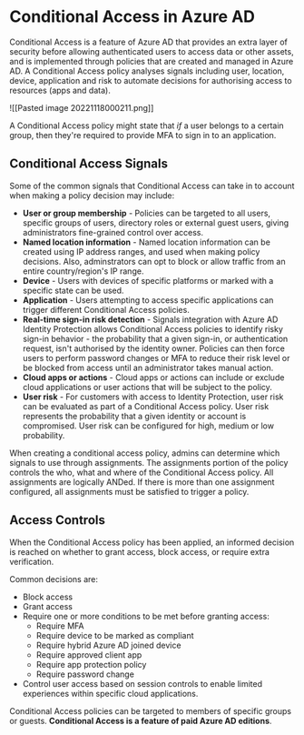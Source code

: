 # Conditional Access in Azure AD

Conditional Access is a feature of Azure AD that provides an extra layer of security before allowing authenticated users to access data or other assets, and is implemented through policies that are created and managed in Azure AD. A Conditional Access policy analyses signals including user, location, device, application and risk to automate decisions for authorising access to resources (apps and data).

![[Pasted image 20221118000211.png]]

A Conditional Access policy might state that *if* a user belongs to a certain group, then they're required to provide MFA to sign in to an application.

## Conditional Access Signals

Some of the common signals that Conditional Access can take in to account when making a policy decision may include:

* **User or group membership** - Policies can be targeted to all users, specific groups of users, directory roles or external guest users, giving administrators fine-grained control over access.
* **Named location information** - Named location information can be created using IP address ranges, and used when making policy decisions. Also, adminstrators can opt to block or allow traffic from an entire country/region's IP range.
* **Device** - Users with devices of specific platforms or marked with a specific state can be used.
* **Application** - Users attempting to access specific applications can trigger different Conditional Access policies.
* **Real-time sign-in risk detection** - Signals integration with Azure AD Identity Protection allows Conditional Access policies to identify risky sign-in behavior - the probability that a given sign-in, or authentication request, isn't authorised by the identity owner. Policies can then force users to perform password changes or MFA to reduce their risk level or be blocked from access until an administrator takes manual action.
* **Cloud apps or actions** - Cloud apps or actions can include or exclude cloud applications or user actions that will be subject to the policy.
* **User risk** - For customers with access to Identity Protection, user risk can be evaluated as part of a Conditional Access policy. User risk represents the probability that a given identity or account is compromised. User risk can be configured for high, medium or low probability. 

When creating a conditional access policy, admins can determine which signals to use through assignments. The assignments portion of the policy controls the who, what and where of the Conditional Access policy. All assignments are logically ANDed. If there is more than one assignment configured, all assignments must be satisfied to trigger a policy.

## Access Controls

When the Conditional Access policy has been applied, an informed decision is reached on whether to grant access, block access, or require extra verification. 

Common decisions are:

* Block access
* Grant access
* Require one or more conditions to be met before granting access:
	* Require MFA
	* Require device to be marked as compliant
	* Require hybrid Azure AD joined device
	* Require approved client app
	* Require app protection policy
	* Require password change
* Control user access based on session controls to enable limited experiences within specific cloud applications. 

Conditional Access policies can be targeted to members of specific groups or guests. **Conditional Access is a feature of paid Azure AD editions**.